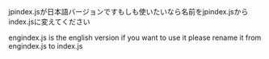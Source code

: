 jpindex.jsが日本語バージョンですもしも使いたいなら名前をjpindex.jsからindex.jsに変えてください 





engindex.js is the english version if you want to use it please rename it from engindex.js to index.js
